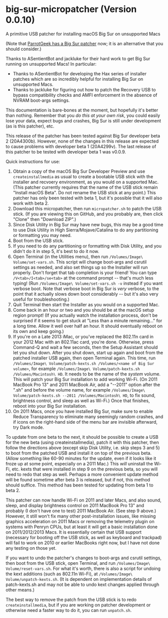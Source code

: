 # big-sur-micropatcher (Version 0.0.10)
A primitive USB patcher for installing macOS Big Sur on unsupported Macs

(Note that [ParrotGeek has a Big Sur patcher](https://parrotgeek.com/bigsur/) now; it is an alternative that you should consider.)

Thanks to ASentientBot and jackluke for their hard work to get Big Sur running on unsupported Macs! In particular:

- Thanks to ASentientBot for developing the Hax series of installer patches which are so incredibly helpful for installing Big Sur on unsupported Macs.
- Thanks to jackluke for figuring out how to patch the Recovery USB to bypass compatibility checks and AMFI enforcement in the absence of NVRAM boot-args settings.

This documentation is bare-bones at the moment, but hopefully it's better than nothing. Remember that you *do this at your own risk*, you could easily lose your data, expect bugs and crashes, Big Sur is still under development (as is this patcher), etc.

This release of the patcher has been tested against Big Sur developer beta 2 (20A4300b). However, none of the changes in this release are expected to cause problems with developer beta 1 (20A4299v). The last release of this patcher to be tested with developer beta 1 was v0.0.9.

Quick instructions for use:

1. Obtain a copy of the macOS Big Sur Developer Preview and use `createinstallmedia` as usual to create a bootable USB stick with the installer and recvoery environment, as you would on a supported Mac. (This patcher currently requires that the name of the USB stick remain "Install macOS Beta". Do not rename the USB stick at any point.) This patcher has only been tested with beta 1, but it's possible that it will also work with beta 2.
2. Download this micropatcher, then run `micropatcher.sh` to patch the USB stick. (If you are viewing this on GitHub, and you probably are, then click "Clone" then "Download ZIP".)
3. Since Disk Utility in Big Sur may have new bugs, this may be a good time to use Disk Utility in High Sierra/Mojave/Catalina to do any partitioning or formatting you may need.
4. Boot from the USB stick.
5. If you need to do any partitioning or formatting with Disk Utility, and you didn't do it in step 5, it's best to do it now.
6. Open Terminal (in the Utilities menu), then run `/Volumes/Image\ Volume/set-vars.sh`. This script will change boot-args and csrutil settings as needed, and also set things up so the Installer will run properly. Don't forget that tab completion is your friend! You can type `/V<tab>/I<tab>/se<tab>` at the command prompt -- that's much less typing! (Run `/Volumes/Image\ Volume/set-vars.sh -v` instead if you want verbose boot. Note that verbose boot in Big Sur is *very* verbose, to the point that it actually slows down boot considerably -- but it's also very useful for troubleshooting.)
7. Quit Terminal then start the Installer as you would on a supported Mac.
8. Come back in an hour or two and you should be at the macOS setup region prompt! (If you actually watch the installation process, don't be surprised if it seems to get stuck at "Less than a minute remaining..." for a long time. Allow it well over half an hour. It should eventually reboot on its own and keep going.)
9. If you're on a Late 2013 iMac, or you've replaced the 802.11n card in your 2012 Mac with an 802.11ac card, you're done. Otherwise, press Command-Q and wait a few seconds, then the Setup Assistant should let you shut down. After you shut down, start up again and boot from the patched installer USB again, then open Terminal again. This time, run `/Volumes/Image\ Volume/patch-kexts.sh /Volumes/<name of Big Sur volume>`, for example `/Volumes/Image\ Volume/patch-kexts.sh /Volumes/Macintosh\ HD`. It needs to be the name of the *system* volume. This will patch your Big Sur installation to add working Wi-Fi. (On 2011 MacBook Pro 13" and 2011 MacBook Air, add a "--2011" option after the ".sh" and before the volume name, for example `/Volumes/Image\ Volume/patch-kexts.sh --2011 /Volumes/Macintosh\ HD`, to fix sound, brightness control, and sleep as well as Wi-Fi.) Once that finishes, reboot into your Big Sur installation.
10. On 2011 Macs, once you have installed Big Sur, make sure to enable Reduce Transparency to eliminate many seemingly random crashes, and if icons on the right-hand side of the menu bar are invisible afterward, try Dark mode.

To update from one beta to the next, it should be possible to create a USB for the new beta (using createinstallmedia), patch it with this patcher, then follow the directions above (except skip Disk Utility, i.e. skip steps 3 and 5) to boot from the patched USB and install it on top of the previous beta. (Allow something like 60-90 minutes for the update, even if it looks like it froze up at some point, especially on a 2011 Mac.) This *will* uninstall the Wi-Fi, etc. kexts that were installed in step 9 on the previous beta, so you will need to redo that step as well. Perhaps a more convenient update method will be found sometime after beta 3 is released, but if not, this method should suffice. This method has been tested for updating from beta 1 to beta 2.

This patcher can now handle Wi-Fi on 2011 and later Macs, and also sound, sleep, and display brightness control on 2011 MacBook Pro 13" and probably (I don't have one to test) 2011 MacBook Air. (See step 9 above.) However, it still won't fix many other post-installation issues, like missing graphics acceleration on 2011 Macs or removing the telemetry plugin on systems with Penryn CPUs, but at least it will get a basic installation done on 2011/2012/2013 Macs. It is essentially certain that USB support (necessary for booting off the USB stick, as well as keyboard and trackpad) will fail to work on 2010 or earlier MacBooks right now, but I have not done any testing on those yet.

If you want to undo the patcher's changes to boot-args and csrutil settings, then boot from the USB stick, open Terminal, and run `/Volumes/Image\ Volume/reset-vars.sh`. For what it's worth, there is also a script for undoing the kext additions (such as 802.11n Wi-Fi), at `/Volumes/Image\ Volume/unpatch-kexts.sh`. (It is dependent on implementation details of patch-kexts.sh and may not be able to undo kext changes applied through other means.)

The best way to remove the patch from the USB stick is to redo `createinstallmedia`, but if you are working on patcher development or otherwise need a faster way to do it, you can run `unpatch.sh`.
